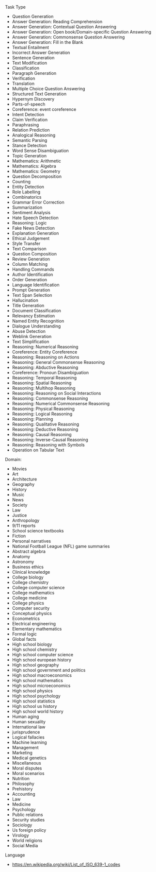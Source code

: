 Task Type
- Question Generation
- Answer Generation: Reading Comprehension
- Answer Generation: Contextual Question Answering
- Answer Generation: Open book/Domain-specific Question Answering
- Answer Generation: Commonsense Question Answering
- Answer Generation: Fill in the Blank
- Textual Entailment
- Incorrect Answer Generation
- Sentence Generation
- Text Modification
- Classification
- Paragraph Generation
- Verification
- Translation
- Multiple Choice Question Answering
- Structured Text Generation
- Hypernym Discovery
- Parts-of-speech
- Coreference: event coreference
- Intent Detection
- Claim Verification
- Paraphrasing
- Relation Prediction
- Analogical Reasoning
- Semantic Parsing
- Stance Detection
- Word Sense Disambiguation
- Topic Generation
- Mathematics: Arithmetic
- Mathematics: Algebra
- Mathematics: Geometry
- Question Decomposition
- Counting
- Entity Detection
- Role Labelling
- Combinatorics
- Grammar Error Correction
- Summarization
- Sentiment Analysis
- Hate Speech Detection
- Reasoning: Logic
- Fake News Detection
- Explanation Generation
- Ethical Judgement
- Style Transfer
- Text Comparison
- Question Composition
- Review Generation
- Column Matching
- Handling Commands
- Author Identification
- Order Generation
- Language Identification
- Prompt Generation
- Text Span Selection
- Hallucination
- Title Generation
- Document Classification
- Relevancy Estimation
- Named Entity Recognition
- Dialogue Understanding
- Abuse Detection
- Weblink Generation
- Text Simplification
- Reasoning: Numerical Reasoning
- Coreference: Entity Coreference
- Reasoning: Reasoning on Actions
- Reasoning: General Commonsense Reasoning
- Reasoning: Abductive Reasoning
- Coreference: Pronoun Disambiguation
- Reasoning: Temporal Reasoning
- Reasoning: Spatial Reasoning
- Reasoning: Multihop Reasoning
- Reasoning: Reasoning on Social Interactions
- Reasoning: Commonsense Reasoning
- Reasoning: Numerical Commonsense Reasoning
- Reasoning: Physical Reasoning
- Reasoning: Logical Reasoning
- Reasoning: Planning
- Reasoning: Qualitative Reasoning
- Reasoning: Deductive Reasoning
- Reasoning: Causal Reasoning
- Reasoning: Inverse-Causal Reasoning
- Reasoning: Reasoning with Symbols
- Operation on Tabular Text

Domain:
* Movies
* Art
* Architecture
* Geography
* History 
* Music
* News
* Society 
* Law
* Justice 
* Anthropology
* 9/11 reports
* School science textbooks
* Fiction
* Personal narratives
* National Football League (NFL) game summaries
* Abstract algebra
* Anatomy
* Astronomy
* Business ethics
* Clinical knowledge
* College biology
* College chemistry
* College computer science
* College mathematics
* College medicine
* College physics
* Computer security
* Conceptual physics
* Econometrics
* Electrical engineering
* Elementary mathematics
* Formal logic
* Global facts
* High school biology
* High school chemistry
* High school computer science
* High school european history
* High school geography
* High school government and politics
* High school macroeconomics
* High school mathematics
* High school microeconomics
* High school physics
* High school psychology
* High school statistics
* High school us history
* High school world history
* Human aging
* Human sexuality
* International law
* jurisprudence
* Logical fallacies
* Machine learning
* Management
* Marketing
* Medical genetics
* Miscellaneous
* Moral disputes
* Moral scenarios
* Nutrition
* Philosophy
* Prehistory
* Accounting
* Law
* Medicine
* Psychology
* Public relations
* Security  studies
* Sociology
* Us foreign policy
* Virology
* World religions
* Social Media

Language
- https://en.wikipedia.org/wiki/List_of_ISO_639-1_codes
